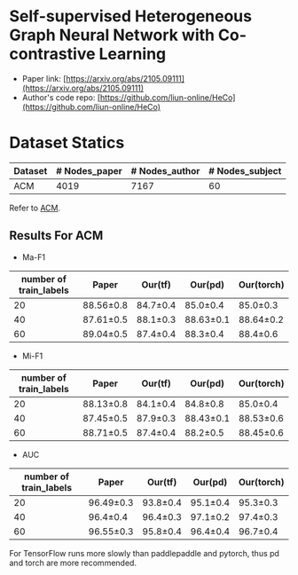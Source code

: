 # Self-supervised Heterogeneous Graph Neural Network with Co-contrastive Learning

- Paper link: [https://arxiv.org/abs/2105.09111](https://arxiv.org/abs/2105.09111)
- Author's code repo: [https://github.com/liun-online/HeCo](https://github.com/liun-online/HeCo)

# Dataset Statics
| Dataset  | # Nodes_paper | # Nodes_author | # Nodes_subject |
|----------|---------------|----------------|-----------------|
| ACM      | 4019          | 7167           | 60              |

Refer to [ACM](https://github.com/AndyJZhao/NSHE/tree/master/data/acm).

Results For ACM
-------
- Ma-F1

| number of train_labels  | Paper    | Our(tf)  | Our(pd)  | Our(torch) |
|-------------------------|----------|----------|----------|------------|
|    20                   | 88.56±0.8| 84.7±0.4 | 85.0±0.4 | 85.0±0.3   |
|    40                   | 87.61±0.5| 88.1±0.3 | 88.63±0.1| 88.64±0.2  |
|    60                   | 89.04±0.5| 87.4±0.4 | 88.3±0.4 | 88.4±0.6   |

- Mi-F1

| number of train_labels  | Paper    | Our(tf)  | Our(pd)  | Our(torch) |
|-------------------------|----------|----------|----------|------------|
|    20                   | 88.13±0.8| 84.1±0.4 | 84.8±0.8 | 85.0±0.4   |
|    40                   | 87.45±0.5| 87.9±0.3 | 88.43±0.1| 88.53±0.6  |
|    60                   | 88.71±0.5| 87.4±0.4 | 88.2±0.5 | 88.45±0.6   |


- AUC

| number of train_labels  | Paper    | Our(tf)  | Our(pd)  | Our(torch) |
|-------------------------|----------|----------|----------|------------|
|    20                   | 96.49±0.3| 93.8±0.4 | 95.1±0.4 | 95.3±0.3   |
|    40                   | 96.4±0.4 | 96.4±0.3 | 97.1±0.2 | 97.4±0.3   |
|    60                   | 96.55±0.3| 95.8±0.4 | 96.4±0.4 | 96.7±0.4   |

For TensorFlow runs more slowly than paddlepaddle and pytorch, thus pd and torch are more recommended.
